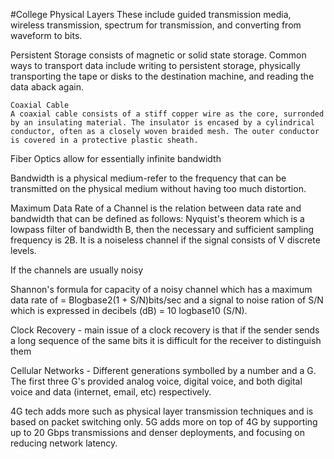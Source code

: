 #College 
Physical Layers 
These include guided transmission media, wireless transmission, spectrum for transmission, and converting from waveform to bits.

Persistent Storage consists of magnetic or solid state storage. Common ways to transport data include writing to persistent storage, physically transporting the tape or disks to the destination machine, and reading the data aback again.

	Coaxial Cable
	A coaxial cable consists of a stiff copper wire as the core, surronded by an insulating material. The insulator is encased by a cylindrical conductor, often as a closely woven braided mesh. The outer conductor is covered in a protective plastic sheath.

Fiber Optics allow for essentially infinite bandwidth

Bandwidth is a physical medium-refer to the frequency that can be transmitted on the physical medium without having too much distortion.

Maximum Data Rate of a Channel is the relation between data rate and bandwidth that can be defined as follows:
Nyquist's theorem which is a lowpass filter of bandwidth B, then the necessary and sufficient sampling frequency is 2B. It is a noiseless channel if the signal consists of V discrete levels. 

If the channels are usually noisy 

Shannon's formula for capacity of a noisy channel which has a maximum data rate of = Blogbase2(1 + S/N)bits/sec and a signal to noise ration of S/N which is expressed in decibels (dB) = 10 logbase10 (S/N).

Clock Recovery - main issue of a clock recovery is that if the sender sends a long sequence of the same bits it is difficult for the receiver to distinguish them

Cellular Networks - Different generations symbolled by a number and a G. The first three G's provided analog voice, digital voice, and both digital voice and data (internet, email, etc) respectively.

4G tech adds more such as physical layer transmission techniques and is based on packet switching only. 5G adds more on top of 4G by supporting up to 20 Gbps transmissions and denser deployments, and focusing on reducing network latency.


